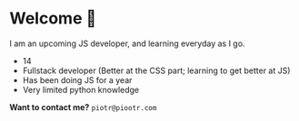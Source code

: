 # Welcome 👋
I am an upcoming JS developer, and learning everyday as I go.

* 14
* Fullstack developer (Better at the CSS part; learning to get better at JS)
* Has been doing JS for a year
* Very limited python knowledge

**Want to contact me?**
`piotr@piootr.com`
